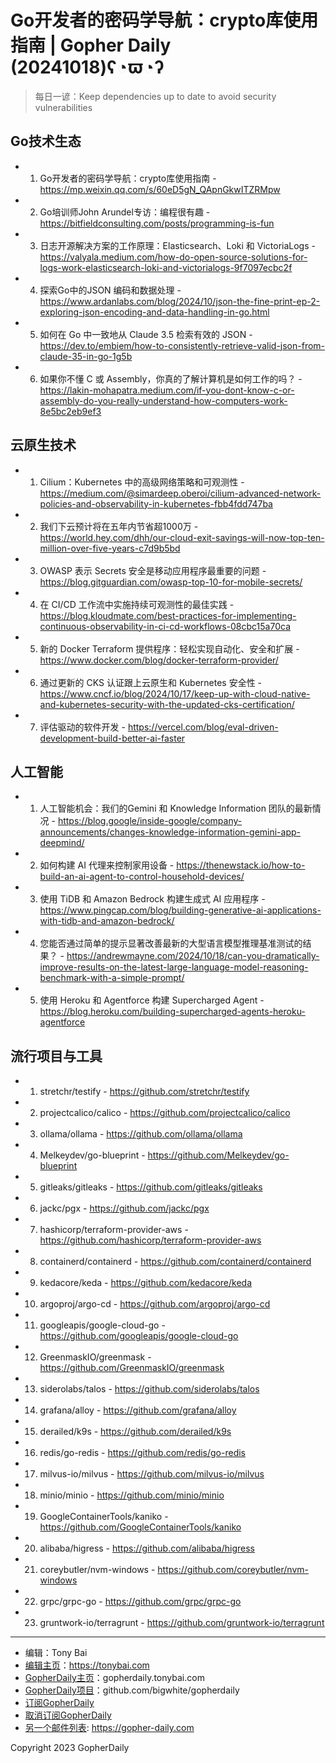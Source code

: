 # Go开发者的密码学导航：crypto库使用指南 | Gopher Daily (20241018)ʕ◔ϖ◔ʔ

>每日一谚：Keep dependencies up to date to avoid security vulnerabilities

## Go技术生态


- 1. Go开发者的密码学导航：crypto库使用指南 - https://mp.weixin.qq.com/s/60eD5gN_QApnGkwITZRMpw

- 2. Go培训师John Arundel专访：编程很有趣 - https://bitfieldconsulting.com/posts/programming-is-fun

- 3. 日志开源解决方案的工作原理：Elasticsearch、Loki 和 VictoriaLogs - https://valyala.medium.com/how-do-open-source-solutions-for-logs-work-elasticsearch-loki-and-victorialogs-9f7097ecbc2f

- 4. 探索Go中的JSON 编码和数据处理 - https://www.ardanlabs.com/blog/2024/10/json-the-fine-print-ep-2-exploring-json-encoding-and-data-handling-in-go.html

- 5. 如何在 Go 中一致地从 Claude 3.5 检索有效的 JSON - https://dev.to/embiem/how-to-consistently-retrieve-valid-json-from-claude-35-in-go-1g5b

- 6. 如果你不懂 C 或 Assembly，你真的了解计算机是如何工作的吗？ - https://lakin-mohapatra.medium.com/if-you-dont-know-c-or-assembly-do-you-really-understand-how-computers-work-8e5bc2eb9ef3


## 云原生技术


- 1. Cilium：Kubernetes 中的高级网络策略和可观测性 - https://medium.com/@simardeep.oberoi/cilium-advanced-network-policies-and-observability-in-kubernetes-fbb4fdd747ba

- 2. 我们下云预计将在五年内节省超1000万 - https://world.hey.com/dhh/our-cloud-exit-savings-will-now-top-ten-million-over-five-years-c7d9b5bd

- 3. OWASP 表示 Secrets 安全是移动应用程序最重要的问题 - https://blog.gitguardian.com/owasp-top-10-for-mobile-secrets/

- 4. 在 CI/CD 工作流中实施持续可观测性的最佳实践 - https://blog.kloudmate.com/best-practices-for-implementing-continuous-observability-in-ci-cd-workflows-08cbc15a70ca

- 5. 新的 Docker Terraform 提供程序：轻松实现自动化、安全和扩展 - https://www.docker.com/blog/docker-terraform-provider/

- 6. 通过更新的 CKS 认证跟上云原生和 Kubernetes 安全性 - https://www.cncf.io/blog/2024/10/17/keep-up-with-cloud-native-and-kubernetes-security-with-the-updated-cks-certification/

- 7. 评估驱动的软件开发 - https://vercel.com/blog/eval-driven-development-build-better-ai-faster


## 人工智能


- 1. 人工智能机会：我们的Gemini 和 Knowledge Information 团队的最新情况 - https://blog.google/inside-google/company-announcements/changes-knowledge-information-gemini-app-deepmind/

- 2. 如何构建 AI 代理来控制家用设备 - https://thenewstack.io/how-to-build-an-ai-agent-to-control-household-devices/

- 3. 使用 TiDB 和 Amazon Bedrock 构建生成式 AI 应用程序 - https://www.pingcap.com/blog/building-generative-ai-applications-with-tidb-and-amazon-bedrock/

- 4. 您能否通过简单的提示显著改善最新的大型语言模型推理基准测试的结果？ - https://andrewmayne.com/2024/10/18/can-you-dramatically-improve-results-on-the-latest-large-language-model-reasoning-benchmark-with-a-simple-prompt/

- 5. 使用 Heroku 和 Agentforce 构建 Supercharged Agent - https://blog.heroku.com/building-supercharged-agents-heroku-agentforce


## 流行项目与工具


- 1. stretchr/testify - https://github.com/stretchr/testify

- 2. projectcalico/calico - https://github.com/projectcalico/calico

- 3. ollama/ollama - https://github.com/ollama/ollama

- 4. Melkeydev/go-blueprint - https://github.com/Melkeydev/go-blueprint

- 5. gitleaks/gitleaks - https://github.com/gitleaks/gitleaks

- 6. jackc/pgx - https://github.com/jackc/pgx

- 7. hashicorp/terraform-provider-aws - https://github.com/hashicorp/terraform-provider-aws

- 8. containerd/containerd - https://github.com/containerd/containerd

- 9. kedacore/keda - https://github.com/kedacore/keda

- 10. argoproj/argo-cd - https://github.com/argoproj/argo-cd

- 11. googleapis/google-cloud-go - https://github.com/googleapis/google-cloud-go

- 12. GreenmaskIO/greenmask - https://github.com/GreenmaskIO/greenmask

- 13. siderolabs/talos - https://github.com/siderolabs/talos

- 14. grafana/alloy - https://github.com/grafana/alloy

- 15. derailed/k9s - https://github.com/derailed/k9s

- 16. redis/go-redis - https://github.com/redis/go-redis

- 17. milvus-io/milvus - https://github.com/milvus-io/milvus

- 18. minio/minio - https://github.com/minio/minio

- 19. GoogleContainerTools/kaniko - https://github.com/GoogleContainerTools/kaniko

- 20. alibaba/higress - https://github.com/alibaba/higress

- 21. coreybutler/nvm-windows - https://github.com/coreybutler/nvm-windows

- 22. grpc/grpc-go - https://github.com/grpc/grpc-go

- 23. gruntwork-io/terragrunt - https://github.com/gruntwork-io/terragrunt


----

- 编辑：Tony Bai
- [编辑主页](https://tonybai.com)：https://tonybai.com
- [GopherDaily主页](https://gopherdaily.tonybai.com)：gopherdaily.tonybai.com
- [GopherDaily项目](https://github.com/bigwhite/gopherdaily)：github.com/bigwhite/gopherdaily
- [订阅GopherDaily](https://gopherdaily.tonybai.com/subscribe)
- [取消订阅GopherDaily](https://gopherdaily.tonybai.com/unsubscribe)
- [另一个邮件列表](https://gopher-daily.com): https://gopher-daily.com

Copyright 2023 GopherDaily
